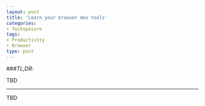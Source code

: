 ```yaml
---
layout: post
title: 'Learn your browser dev tools'
categories:
- Techsposure
tags:
- Productivity
- Browser
type: post
---
```


###*TL;DR*:

TBD

---

TBD
